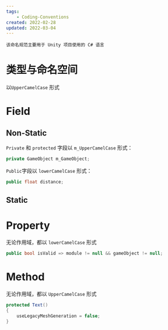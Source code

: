```yaml
---
tags:
    - Coding-Conventions
created: 2022-02-28
updated: 2022-03-04
---
```


```ad-note
该命名规范主要用于 Unity 项目使用的 C# 语言
```

# 类型与命名空间

以`UpperCamelCase` 形式

# Field

## Non-Static

`Private` 和 `protected` 字段以 `m_UpperCamelCase`  形式：

```csharp
private GameObject m_GameObject;
```

`Public`字段以  `lowerCamelCase` 形式：

```csharp
public float distance;
```

## Static

# Property

无论作用域，都以 `lowerCamelCase` 形式

```csharp
public bool isValid => module != null && gameObject != null;
```

# Method

无论作用域，都以 `UpperCamelCase` 形式

```csharp
protected Text()
{
    useLegacyMeshGeneration = false;
}
```